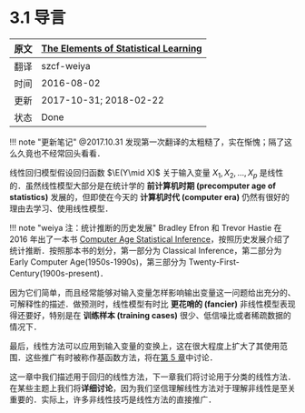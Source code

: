 # 3.1 导言

原文     | [The Elements of Statistical Learning](https://web.stanford.edu/~hastie/ElemStatLearn/printings/ESLII_print12.pdf#page=62)
      ---|---
翻译     | szcf-weiya
时间     | 2016-08-02
更新 | 2017-10-31; 2018-02-22
状态 | Done

!!! note "更新笔记"
    @2017.10.31 发现第一次翻译的太粗糙了，实在惭愧；隔了这么久竟也不经常回头看看．

线性回归模型假设回归函数 $\E(Y\mid X)$ 关于输入变量 $X_1,X_2,\ldots,X_p$ 是线性的．虽然线性模型大部分是在统计学的 **前计算机时期 (precomputer age of statistics)** 发展的，但即使在今天的 **计算机时代 (computer era)** 仍然有很好的理由去学习、使用线性模型．

!!! note "weiya 注：统计推断的历史发展"
    Bradley Efron 和 Trevor Hastie 在 2016 年出了一本书 [Computer Age Statistical Inference](../references/casi.pdf)，按照历史发展介绍了统计推断．按照那本书的划分，第一部分为 Classical Inference，第二部分为 Early Computer Age(1950s-1990s)，第三部分为 Twenty-First-Century(1900s-present)．

因为它们简单，而且经常能够对输入变量怎样影响输出变量这一问题给出充分的、可解释性的描述．做预测时，线性模型有时比 **更花哨的 (fancier)** 非线性模型表现得还要好，特别是在 **训练样本 (training cases)** 很少、低信噪比或者稀疏数据的情况下．

最后，线性方法可以应用到输入变量的变换上，这在很大程度上扩大了其使用范围．这些推广有时被称作基函数方法，将在[第 5 章](../05-Basis-Expansions-and-Regularization/5.1-Introduction/index.html)中讨论．

这一章中我们描述用于回归的线性方法，下一章我们将讨论用于分类的线性方法．在某些主题上我们将**详细讨论**，因为我们坚信理解线性方法对于理解非线性是至关重要的．实际上，许多非线性技巧是线性方法的直接推广．
